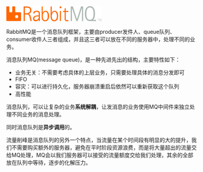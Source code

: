 <img src="assets/RabbitMQ/logo-rabbitmq.svg" width="50%" alt="RabbitMQ"  />

RabbitMQ是一个消息队列框架，主要由producer发件人、queue队列、consumer收件人三者组成，并且这三者可以放在不同的服务器中，处理不同的业务。

消息队列MQ(message queue)，是一种先进先出的结构，主要特性如下：

- 业务无关：不需要考虑具体的上层业务，只需要处理具体的消息分发即可
- FIFO
- 容灾：可以进行持久化，服务器崩溃重启后依然可以重新获取这个队列
- 高性能

消息队列，可以让复杂的业务**系统解耦**，让发消息的业务使用MQ中间件来独立处理不同业务的消息处理。

同时消息队列是**异步调用**的。

流量削峰是消息队列的另外一个特点，当流量在某个时间段有明显的大的提升，我们不需要购买额外的服务器，避免在平时阶段资源浪费，而是将大量超出的流量交给MQ处理，MQ会以我们服务器可以接受的流量额度交给我们处理，其余的全部放在队列中等待，逐步的化解压力。

